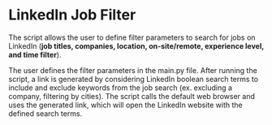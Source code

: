 # LinkedIn Job Filter

The script allows the user to define filter parameters to search for jobs on LinkedIn (**job titles, companies, location, on-site/remote, experience level, and time filter**).

The user defines the filter parameters in the main.py file. After running the script, a link is generated by considering LinkedIn boolean search terms to include and exclude keywords from the job search (ex. excluding a company, filtering by cities). 
The script calls the default web browser and uses the generated link, which will open the LinkedIn website with the defined search terms.
